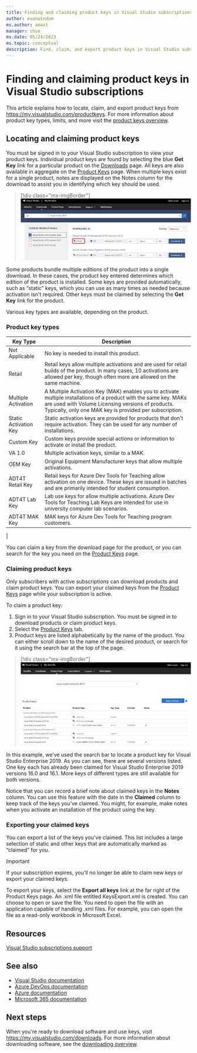 ```yaml
---
title: Finding and claiming product keys in Visual Studio subscriptions
author: evanwindom
ms.author: amast
manager: shve
ms.date: 05/24/2023
ms.topic: conceptual
description: Find, claim, and export product keys in Visual Studio subscriptions, and review types of product keys such as OEM Key, Retail, and Static Activation Key.
---
```


# Finding and claiming product keys in Visual Studio subscriptions

This article explains how to locate, claim, and export product keys from https://my.visualstudio.com/productkeys.  For more information about product key types, limits, and more visit the [product keys overview](product-keys.md).

## Locating and claiming product keys

You must be signed in to your Visual Studio subscription to view your product keys. Individual product keys are found by selecting the blue **Get Key** link for a particular product on the [Downloads](https://my.visualstudio.com/downloads) page.  All keys are also available in aggregate on the [Product Keys](https://my.visualstudio.com/productkeys?wt.mc_id=o~msft~docs) page. When multiple keys exist for a single product, notes are displayed on the Notes column for the download to assist you in identifying which key should be used.
> [!div class="mx-imgBorder"]
> ![Get Key from Downloads Page](_img/product-keys/download-get-key.png "Select Get key on the information page for any download to get a key for that product.")

Some products bundle multiple editions of the product into a single download. In these cases, the product key entered determines which edition of the product is installed.
Some keys are provided automatically, such as “static” keys, which you can use as many times as needed because activation isn't required. Other keys must be claimed by selecting the **Get Key** link for the product.

Various key types are available, depending on the product.

### Product key types

|  Key Type   |  Description |
|-------------|--------------|
|    Not Applicable  | No key is needed to install this product. |
|    Retail | Retail keys allow multiple activations and are used for retail builds of the product. In many cases, 10 activations are allowed per key, though often more are allowed on the same machine. |
|    Multiple Activation | A Multiple Activation Key (MAK) enables you to activate multiple installations of a product with the same key. MAKs are used with Volume Licensing   versions of products. Typically, only one MAK key is provided per subscription. |
|    Static Activation Key | Static activation keys are provided for products that don't require activation. They can be used for any number of installations. |
|    Custom Key | Custom keys provide special actions or information to activate or install the product. |
|    VA 1.0  |  Multiple activation keys, similar to a MAK. |
|    OEM Key |  Original Equipment Manufacturer keys that allow multiple activations. |
|    ADT4T Retail Key  | Retail keys for Azure Dev Tools for Teaching allow activation on one device. These keys are issued in batches and are primarily intended for student consumption. |
|    ADT4T Lab Key | Lab use keys for allow multiple activations. Azure Dev Tools for Teaching Lab Keys are intended for use in university computer lab scenarios. |
|    ADT4T MAK Key | MAK keys for Azure Dev Tools for Teaching program customers. |
|

You can claim a key from the download page for the product, or you can search for the key you need on the [Product Keys](https://my.visualstudio.com/productkeys) page.

### Claiming product keys

Only subscribers with active subscriptions can download products and claim product keys.  You can export your claimed keys from the [Product Keys](https://my.visualstudio.com/productkeys) page while your subscription is active.

To claim a product key:
1. Sign in to your Visual Studio subscription.  You must be signed in to download products or claim product keys.
2. Select the [Product Keys](https://my.visualstudio.com/productkeys?wt.mc_id=o~msft~docs) tab.
3. Product keys are listed alphabetically by the name of the product.  You can either scroll down to the name of the desired product, or search for it using the search bar at the top of the page.
> [!div class="mx-imgBorder"]
> ![Search for Product Key](_img/product-keys/search-keys.png "Screenshot of the Product Keys page in the subscriber portal.")
   
In this example, we’ve used the search bar to locate a product key for Visual Studio Enterprise 2019.
As you can see, there are several versions listed.  One key each has already been claimed for Visual Studio Enterprise 2019 versions 16.0 and 16.1.  More keys of different types are still available for both versions. 

Notice that you can record a brief note about claimed keys in the **Notes** column.  You can use this feature with the date in the **Claimed** column to keep track of the keys you’ve claimed.  You might, for example, make notes when you activate an installation of the product using the key.

### Exporting your claimed keys

You can export a list of the keys you've claimed.  This list includes a large selection of static and other keys that are automatically marked as “claimed” for you.

> [!IMPORTANT]
> If your subscription expires, you'll no longer be able to claim new keys or export your claimed keys.

To export your keys, select the **Export all keys** link at the far right of the Product Keys page.  An .xml file entitled KeysExport.xml is created.   You can choose to open or save the file.  You need to open the file with an application capable of handling .xml files.  For example, you can open the file as a read-only workbook in Microsoft Excel.

## Resources

[Visual Studio subscriptions support](https://aka.ms/vssubscriberhelp)

## See also

+ [Visual Studio documentation](/visualstudio/)
+ [Azure DevOps documentation](/azure/devops/)
+ [Azure documentation](/azure/)
+ [Microsoft 365 documentation](/microsoft-365/)

## Next steps

When you're ready to download software and use keys, visit https://my.visualstudio.com/downloads.  For more information about downloading software, see the [downloading overview](download-software.md).